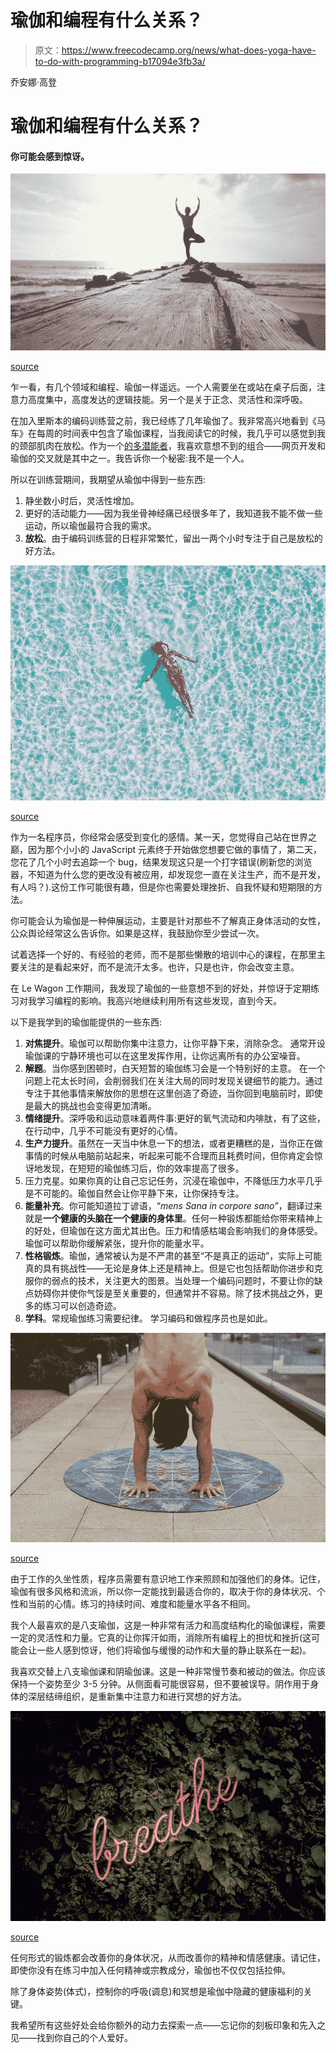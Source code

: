# 瑜伽和编程有什么关系？

> 原文：<https://www.freecodecamp.org/news/what-does-yoga-have-to-do-with-programming-b17094e3fb3a/>

乔安娜·高登

# 瑜伽和编程有什么关系？

#### 你可能会感到惊讶。

![7z7cBY7lF6wMJ6-KRgoaaWRbkh75qgXuR3pv](img/3a8ddcf91c0fd3f683a73d6d44d7d4d8.png)

[source](https://unsplash.com/photos/hOj3-0lTK8E)

乍一看，有几个领域和编程、瑜伽一样遥远。一个人需要坐在或站在桌子后面，注意力高度集中，高度发达的逻辑技能。另一个是关于正念、灵活性和深呼吸。

在加入里斯本的编码训练营之前，我已经练了几年瑜伽了。我非常高兴地看到《马车》在每周的时间表中包含了瑜伽课程，当我阅读它的时候，我几乎可以感觉到我的颈部肌肉在放松。作为一个[的多潜能者](https://en.wikipedia.org/wiki/Multipotentiality)，我喜欢意想不到的组合——网页开发和瑜伽的交叉就是其中之一。我告诉你一个秘密:我不是一个人。

所以在训练营期间，我期望从瑜伽中得到一些东西:

1.  静坐数小时后，灵活性增加。
2.  更好的活动能力——因为我坐骨神经痛已经很多年了，我知道我不能不做一些运动，所以瑜伽最符合我的需求。
3.  **放松**。由于编码训练营的日程非常繁忙，留出一两个小时专注于自己是放松的好方法。

![DHGY3zv4pfJ0LG8Z4sgguTu3AxUJdcQrVw8E](img/3077abbce792cb9cafbf0bcd6d28debb.png)

[source](https://unsplash.com/photos/aEtl64kP8mk)

作为一名程序员，你经常会感受到变化的感情。某一天，您觉得自己站在世界之巅，因为那个小小的 JavaScript 元素终于开始做您想要它做的事情了，第二天，您花了几个小时去追踪一个 bug，结果发现这只是一个打字错误(刷新您的浏览器，不知道为什么您的更改没有被应用，却发现您一直在关注生产，而不是开发，有人吗？).这份工作可能很有趣，但是你也需要处理挫折、自我怀疑和短期限的方法。

你可能会认为瑜伽是一种伸展运动，主要是针对那些不了解真正身体活动的女性，公众舆论经常这么告诉你。如果是这样，我鼓励你至少尝试一次。

试着选择一个好的、有经验的老师，而不是那些懒散的培训中心的课程，在那里主要关注的是看起来好，而不是流汗太多。也许，只是也许，你会改变主意。

在 Le Wagon 工作期间，我发现了瑜伽的一些意想不到的好处，并惊讶于定期练习对我学习编程的影响。我高兴地继续利用所有这些发现，直到今天。

以下是我学到的瑜伽能提供的一些东西:

1.  **对焦提升**。瑜伽可以帮助你集中注意力，让你平静下来，消除杂念。
    通常开设瑜伽课的宁静环境也可以在这里发挥作用，让你远离所有的办公室噪音。
2.  **解题**。当你感到困顿时，白天短暂的瑜伽练习会是一个特别好的主意。
    在一个问题上花太长时间，会削弱我们在关注大局的同时发现关键细节的能力。通过专注于其他事情来解放你的思想在这里创造了奇迹，当你回到电脑前时，即使是最大的挑战也会变得更加清晰。
3.  **情绪提升**。深呼吸和运动意味着两件事:更好的氧气流动和内啡肽，有了这些，在行动中，几乎不可能没有更好的心情。
4.  **生产力提升**。虽然在一天当中休息一下的想法，或者更糟糕的是，当你正在做事情的时候从电脑前站起来，听起来可能不合理而且耗费时间，但你肯定会惊讶地发现，在短短的瑜伽练习后，你的效率提高了很多。
5.  压力克星。如果你真的让自己忘记任务，沉浸在瑜伽中，不降低压力水平几乎是不可能的。瑜伽自然会让你平静下来，让你保持专注。
6.  **能量补充**。你可能知道拉丁谚语，“*mens Sana in corpore sano”*，翻译过来就是**一个健康的头脑在一个健康的身体里**。任何一种锻炼都能给你带来精神上的好处，但瑜伽在这方面尤其出色。压力和情感枯竭会影响我们的身体感受。瑜伽可以帮助你缓解紧张，提升你的能量水平。
7.  **性格锻炼**。瑜伽，通常被认为是不严肃的甚至“不是真正的运动”，实际上可能真的具有挑战性——无论是身体上还是精神上。但是它也包括帮助你进步和克服你的弱点的技术，关注更大的图景。当处理一个编码问题时，不要让你的缺点妨碍你并使你气馁是至关重要的，但通常并不容易。除了技术挑战之外，更多的练习可以创造奇迹。
8.  **学科**。常规瑜伽练习需要纪律。
    学习编码和做程序员也是如此。

![RoMtAAijFJzU7lkwMFNDtFoYSie7QJLsxd6v](img/69233a13b59cec12cef94b849eb156fe.png)

[source](https://unsplash.com/photos/RqPJhqwp4b4)

由于工作的久坐性质，程序员需要有意识地工作来照顾和加强他们的身体。记住，瑜伽有很多风格和流派，所以你一定能找到最适合你的，取决于你的身体状况、个性和当前的心情。练习的持续时间、难度和能量水平各不相同。

我个人最喜欢的是八支瑜伽，这是一种非常有活力和高度结构化的瑜伽课程，需要一定的灵活性和力量。它真的让你挥汗如雨，消除所有编程上的担忧和挫折(这可能会让一些人感到惊讶，他们将瑜伽与缓慢的动作和大量的静止联系在一起)。

我喜欢交替上八支瑜伽课和阴瑜伽课。这是一种非常慢节奏和被动的做法。你应该保持一个姿势至少 3-5 分钟。从侧面看可能很容易，但不要被误导。阴作用于身体的深层结缔组织，是重新集中注意力和进行冥想的好方法。

![92wTqEjPofc5-F9H-t5hR6Q7u9BVA1V64FOr](img/aaebe3e9e12611066101f02e015eb03c.png)

[source](https://unsplash.com/photos/gI7zgb80QWY)

任何形式的锻炼都会改善你的身体状况，从而改善你的精神和情感健康。请记住，即使你没有在练习中加入任何精神或宗教成分，瑜伽也不仅仅包括拉伸。

除了身体姿势(体式)，控制你的呼吸(调息)和冥想是瑜伽中隐藏的健康福利的关键。

我希望所有这些好处会给你额外的动力去探索一点——忘记你的刻板印象和先入之见——找到你自己的个人爱好。